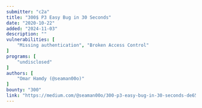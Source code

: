 ```yaml
---
submitter: "c2a"
title: "300$ P3 Easy Bug in 30 Seconds"
date: "2020-10-22"
added: "2024-11-03"
description: ""
vulnerabilities: [
    "Missing authentication", "Broken Access Control"
]
programs: [
    "undisclosed"
]
authors: [
    "Omar Hamdy (@seaman00o)"
]
bounty: "300"
link: "https://medium.com/@seaman00o/300-p3-easy-bug-in-30-seconds-de65ea3d8f50"
---
```




